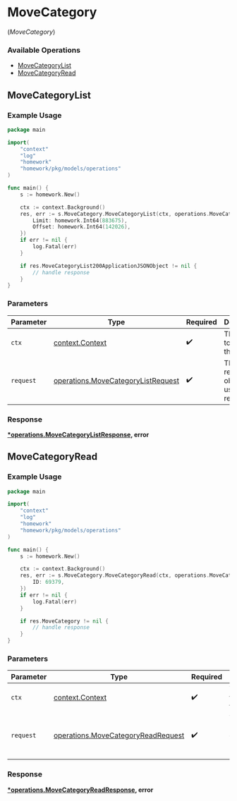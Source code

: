 # MoveCategory
(*MoveCategory*)

### Available Operations

* [MoveCategoryList](#movecategorylist)
* [MoveCategoryRead](#movecategoryread)

## MoveCategoryList

### Example Usage

```go
package main

import(
	"context"
	"log"
	"homework"
	"homework/pkg/models/operations"
)

func main() {
    s := homework.New()

    ctx := context.Background()
    res, err := s.MoveCategory.MoveCategoryList(ctx, operations.MoveCategoryListRequest{
        Limit: homework.Int64(883675),
        Offset: homework.Int64(142026),
    })
    if err != nil {
        log.Fatal(err)
    }

    if res.MoveCategoryList200ApplicationJSONObject != nil {
        // handle response
    }
}
```

### Parameters

| Parameter                                                                                | Type                                                                                     | Required                                                                                 | Description                                                                              |
| ---------------------------------------------------------------------------------------- | ---------------------------------------------------------------------------------------- | ---------------------------------------------------------------------------------------- | ---------------------------------------------------------------------------------------- |
| `ctx`                                                                                    | [context.Context](https://pkg.go.dev/context#Context)                                    | :heavy_check_mark:                                                                       | The context to use for the request.                                                      |
| `request`                                                                                | [operations.MoveCategoryListRequest](../../models/operations/movecategorylistrequest.md) | :heavy_check_mark:                                                                       | The request object to use for the request.                                               |


### Response

**[*operations.MoveCategoryListResponse](../../models/operations/movecategorylistresponse.md), error**


## MoveCategoryRead

### Example Usage

```go
package main

import(
	"context"
	"log"
	"homework"
	"homework/pkg/models/operations"
)

func main() {
    s := homework.New()

    ctx := context.Background()
    res, err := s.MoveCategory.MoveCategoryRead(ctx, operations.MoveCategoryReadRequest{
        ID: 69379,
    })
    if err != nil {
        log.Fatal(err)
    }

    if res.MoveCategory != nil {
        // handle response
    }
}
```

### Parameters

| Parameter                                                                                | Type                                                                                     | Required                                                                                 | Description                                                                              |
| ---------------------------------------------------------------------------------------- | ---------------------------------------------------------------------------------------- | ---------------------------------------------------------------------------------------- | ---------------------------------------------------------------------------------------- |
| `ctx`                                                                                    | [context.Context](https://pkg.go.dev/context#Context)                                    | :heavy_check_mark:                                                                       | The context to use for the request.                                                      |
| `request`                                                                                | [operations.MoveCategoryReadRequest](../../models/operations/movecategoryreadrequest.md) | :heavy_check_mark:                                                                       | The request object to use for the request.                                               |


### Response

**[*operations.MoveCategoryReadResponse](../../models/operations/movecategoryreadresponse.md), error**

